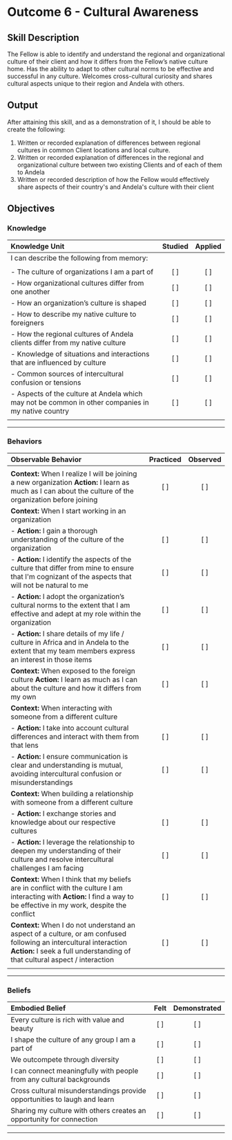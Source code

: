 # Outcome 6 - Cultural Awareness


## Skill Description

The Fellow is able to identify and understand the regional and organizational culture of their client and how it differs from the Fellow’s native culture home. Has the ability to adapt to other cultural norms to be effective and successful in any culture. Welcomes cross-cultural curiosity and shares cultural aspects unique to their region and Andela with others.


## Output
After attaining this skill, and as a demonstration of it, I should be able to create the following:

1. Written or recorded explanation of differences between regional cultures in common Client locations and local culture.
2. Written or recorded explanation of differences in the regional and organizational culture between two existing Clients and of each of them to Andela
3. Written or recorded description of how the Fellow would effectively share aspects of their country's and Andela's culture with their client


## Objectives

### Knowledge


| Knowledge Unit | Studied | Applied |
|:---|:---:|:---:|
| I can describe the following from memory: | | |
| | | |
| - The culture of organizations I am a part of | [ ] | [ ] |
| - How organizational cultures differ from one another  | [ ] | [ ] |
| - How an organization’s culture is shaped | [ ] | [ ] |
| - How to describe my native culture to foreigners | [ ] | [ ] |
| - How the regional cultures of Andela clients differ from my native culture | [ ] | [ ] |
| - Knowledge of situations and interactions that are influenced by culture | [ ] | [ ] |
| - Common sources of intercultural confusion or tensions | [ ] | [ ] |
| - Aspects of the culture at Andela which may not be common in other companies in my native country | [ ] | [ ] |
| | | |

---

### Behaviors

| Observable Behavior | Practiced | Observed |
|:---|:---:|:---:|
| | | |
| **Context:** When I realize I will be  joining a new organization **Action:** I learn as much as I can about the culture of the organization before joining | [ ] | [ ] |
| **Context:** When I start working in an organization | | |
| - **Action:** I gain a thorough understanding of the culture of the organization | [ ] | [ ] |
| - **Action:** I identify the aspects of the culture that differ from mine to ensure that I'm cognizant of the aspects that will not be natural to me | [ ] | [ ] |
| - **Action:** I adopt the organization’s cultural norms to the extent that I am effective and adept at my role within the organization | [ ] | [ ] |
| - **Action:** I share details of my life / culture in Africa and in Andela to the extent that my team members express an interest in those items | [ ] | [ ] |
| **Context:** When exposed to the foreign culture **Action:** I learn as much as I can about the culture and how it differs from my own | [ ] | [ ] |
| **Context:** When interacting with someone from a different culture | | |
| - **Action:** I take into account cultural differences and interact with them from that lens | [ ] | [ ] |
| - **Action:** I ensure communication is clear and understanding is mutual, avoiding intercultural confusion or misunderstandings  | [ ] | [ ] |
| **Context:** When building a relationship with someone from a different culture | | |
| - **Action:** I exchange stories and knowledge about our respective cultures | [ ] | [ ] |
| - **Action:** I leverage the relationship to deepen my understanding of their culture and resolve intercultural challenges I am facing | [ ] | [ ] |
| **Context:** When I think that my beliefs are in conflict with the culture I am interacting with **Action:** I find a way to be effective in my work, despite the conflict | [ ] | [ ] |
| **Context:** When I do not understand an aspect of a culture, or am confused following an intercultural interaction **Action:** I seek a full understanding of that cultural aspect / interaction | [ ] | [ ] |
| | | |

---


### Beliefs


| Embodied Belief | Felt | Demonstrated |
|:---|:---:|:---:|
| Every culture is rich with value and beauty | [ ] | [ ] |
| I shape the culture of any group I am a part of | [ ] | [ ] |
| We outcompete through diversity | [ ] | [ ] |
| I can connect meaningfully with people from any cultural backgrounds | [ ] | [ ] |
| Cross cultural misunderstandings provide opportunities to laugh and learn | [ ] | [ ] |
| Sharing my culture with others creates an opportunity for connection | [ ] | [ ] |
---

